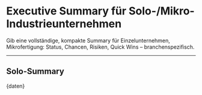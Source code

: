 # Executive Summary für Solo-/Mikro-Industrieunternehmen

Gib eine vollständige, kompakte Summary für Einzelunternehmen, Mikrofertigung: Status, Chancen, Risiken, Quick Wins – branchenspezifisch.

---

## Solo-Summary

{daten}